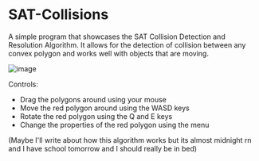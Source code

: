# SAT-Collisions

A simple program that showcases the SAT Collision Detection and Resolution Algorithm. It allows for the detection of collision between any convex polygon and works well with objects that are moving.

![image](https://github.com/stati30241/SAT-Collisions/assets/73854578/d67abfa1-0384-46ca-aef3-a36d6a36ef41)

Controls:
- Drag the polygons around using your mouse
- Move the red polygon around using the WASD keys
- Rotate the red polygon using the Q and E keys
- Change the properties of the red polygon using the menu

(Maybe I'll write about how this algorithm works but its almost midnight rn and I have school tomorrow and I should really be in bed)
